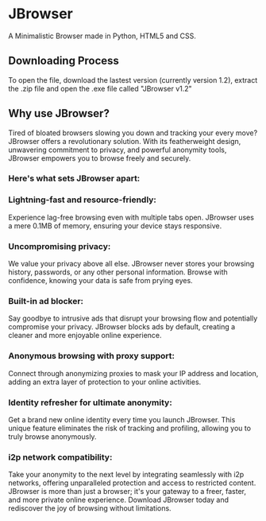 # JBrowser
A Minimalistic Browser made in Python, HTML5 and CSS.

## Downloading Process
To open the file, download the lastest version (currently version 1.2), extract the .zip file and open the .exe file called "JBrowser v1.2"

## Why use JBrowser?
Tired of bloated browsers slowing you down and tracking your every move? JBrowser offers a revolutionary solution. With its featherweight design, unwavering commitment to privacy, and powerful anonymity tools, JBrowser empowers you to browse freely and securely.

### Here's what sets JBrowser apart:

### Lightning-fast and resource-friendly:
Experience lag-free browsing even with multiple tabs open. JBrowser uses a mere 0.1MB of memory, ensuring your device stays responsive.

### Uncompromising privacy:
We value your privacy above all else. JBrowser never stores your browsing history, passwords, or any other personal information. Browse with confidence, knowing your data is safe from prying eyes.

### Built-in ad blocker: 
Say goodbye to intrusive ads that disrupt your browsing flow and potentially compromise your privacy. JBrowser blocks ads by default, creating a cleaner and more enjoyable online experience.

### Anonymous browsing with proxy support: 
Connect through anonymizing proxies to mask your IP address and location, adding an extra layer of protection to your online activities.

### Identity refresher for ultimate anonymity: 
Get a brand new online identity every time you launch JBrowser. This unique feature eliminates the risk of tracking and profiling, allowing you to truly browse anonymously.

### i2p network compatibility: 
Take your anonymity to the next level by integrating seamlessly with i2p networks, offering unparalleled protection and access to restricted content.
JBrowser is more than just a browser; it's your gateway to a freer, faster, and more private online experience. Download JBrowser today and rediscover the joy of browsing without limitations.
